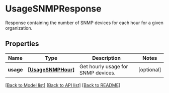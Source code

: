 # UsageSNMPResponse

Response containing the number of SNMP devices for each hour for a given organization.

## Properties

| Name      | Type                                    | Description                        | Notes      |
| --------- | --------------------------------------- | ---------------------------------- | ---------- |
| **usage** | [**[UsageSNMPHour]**](UsageSNMPHour.md) | Get hourly usage for SNMP devices. | [optional] |

[[Back to Model list]](README.md#documentation-for-models) [[Back to API list]](README.md#documentation-for-api-endpoints) [[Back to README]](README.md)
